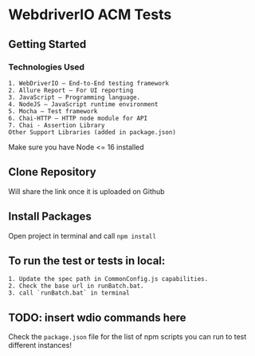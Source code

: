 # WebdriverIO ACM Tests

## Getting Started

### Technologies Used

```
1. WebDriverIO – End-to-End testing framework
2. Allure Report – For UI reporting
3. JavaScript – Programming language.
4. NodeJS – JavaScript runtime environment
5. Mocha – Test framework
6. Chai-HTTP – HTTP node module for API
7. Chai - Assertion Library
Other Support Libraries (added in package.json)
```

Make sure you have Node <= 16 installed

## Clone Repository

Will share the link once it is uploaded on Github

## Install Packages

Open project in terminal and call `npm install`

## To run the test or tests in local:

```
1. Update the spec path in CommonConfig.js capabilities.
2. Check the base url in runBatch.bat.
3. call `runBatch.bat` in terminal
```

## TODO: insert wdio commands here

Check the `package.json` file for the list of npm scripts you can run to test different instances!

